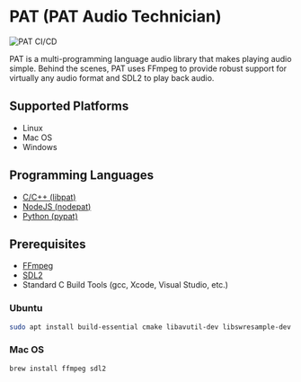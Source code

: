 # PAT (PAT Audio Technician)
![PAT CI/CD](https://github.com/tnewman/pat/workflows/PAT%20CI/CD/badge.svg)

PAT is a multi-programming language audio library that makes playing audio simple. Behind the 
scenes, PAT uses FFmpeg to provide robust support for virtually any audio format and SDL2 to 
play back audio.

## Supported Platforms
- Linux
- Mac OS
- Windows

## Programming Languages
- [C/C++ (libpat)](libpat/README.md)
- [NodeJS (nodepat)](nodepat/README.md)
- [Python (pypat)](pypat/README.md)

## Prerequisites
- [FFmpeg](https://www.ffmpeg.org/download.html)
- [SDL2](https://www.libsdl.org/download-2.0.php)
- Standard C Build Tools (gcc, Xcode, Visual Studio, etc.)

### Ubuntu
```bash
sudo apt install build-essential cmake libavutil-dev libswresample-dev libavdevice-dev libavcodec-dev libavformat-dev libswscale-dev libsdl2-dev ninja-build
```

### Mac OS
```bash
brew install ffmpeg sdl2
```
